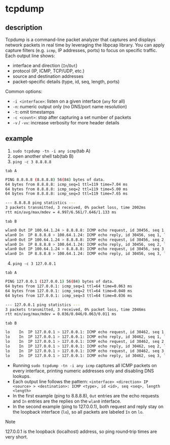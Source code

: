 # tcpdump

## description

Tcpdump is a command-line packet analyzer that captures and displays network packets in real time by leveraging the libpcap library. You can apply capture filters (e.g. `icmp`, IP addresses, ports) to focus on specific traffic. Each output line shows:
- interface and direction (`In`/`Out`)
- protocol (IP, ICMP, TCP/UDP, etc.)
- source and destination addresses
- packet-specific details (type, id, seq, length, ports)

Common options:
- `-i <interface>`: listen on a given interface (`any` for all)
- `-n`: numeric output only (no DNS/port name resolution)
- `-t`: omit timestamps
- `-c <count>`: stop after capturing a set number of packets
- `-v` / `-vv`: increase verbosity for more header details

## example
1. `sudo tcpdump -tn -i any icmp`(tab A)
2. open another shell tab(tab B)
3. `ping -c 3 8.8.8.8`

`tab A`
```bash
PING 8.8.8.8 (8.8.8.8) 56(84) bytes of data.
64 bytes from 8.8.8.8: icmp_seq=1 ttl=119 time=7.04 ms
64 bytes from 8.8.8.8: icmp_seq=2 ttl=119 time=5.00 ms
64 bytes from 8.8.8.8: icmp_seq=3 ttl=119 time=7.65 ms

--- 8.8.8.8 ping statistics ---
3 packets transmitted, 3 received, 0% packet loss, time 2002ms
rtt min/avg/max/mdev = 4.997/6.561/7.646/1.133 ms
```

`tab B`
```bash
wlan0 Out IP 100.64.1.24 > 8.8.8.8: ICMP echo request, id 30456, seq 1, length 64
wlan0 In  IP 8.8.8.8 > 100.64.1.24: ICMP echo reply, id 30456, seq 1, length 64
wlan0 Out IP 100.64.1.24 > 8.8.8.8: ICMP echo request, id 30456, seq 2, length 64
wlan0 In  IP 8.8.8.8 > 100.64.1.24: ICMP echo reply, id 30456, seq 2, length 64
wlan0 Out IP 100.64.1.24 > 8.8.8.8: ICMP echo request, id 30456, seq 3, length 64
wlan0 In  IP 8.8.8.8 > 100.64.1.24: ICMP echo reply, id 30456, seq 3, length 64
```

4. `ping -c 3 127.0.0.1`

`tab A`
```bash
PING 127.0.0.1 (127.0.0.1) 56(84) bytes of data.
64 bytes from 127.0.0.1: icmp_seq=1 ttl=64 time=0.063 ms
64 bytes from 127.0.0.1: icmp_seq=2 ttl=64 time=0.040 ms
64 bytes from 127.0.0.1: icmp_seq=3 ttl=64 time=0.036 ms

--- 127.0.0.1 ping statistics ---
3 packets transmitted, 3 received, 0% packet loss, time 2046ms
rtt min/avg/max/mdev = 0.036/0.046/0.063/0.011 ms
```

`tab B`
```bash
lo    In  IP 127.0.0.1 > 127.0.0.1: ICMP echo request, id 30462, seq 1, length 64
lo    In  IP 127.0.0.1 > 127.0.0.1: ICMP echo reply, id 30462, seq 1, length 64
lo    In  IP 127.0.0.1 > 127.0.0.1: ICMP echo request, id 30462, seq 2, length 64
lo    In  IP 127.0.0.1 > 127.0.0.1: ICMP echo reply, id 30462, seq 2, length 64
lo    In  IP 127.0.0.1 > 127.0.0.1: ICMP echo request, id 30462, seq 3, length 64
lo    In  IP 127.0.0.1 > 127.0.0.1: ICMP echo reply, id 30462, seq 3, length 64
```

- Running `sudo tcpdump -tn -i any icmp` captures all ICMP packets on every interface, printing numeric addresses only and disabling DNS lookups.
- Each output line follows the pattern:
  `<interface> <direction> IP <source> > <destination>: ICMP <type>, id <id>, seq <seq>, length <length>`
- In the first example (ping to 8.8.8.8), `Out` entries are the echo requests and `In` entries are the replies on the `wlan0` interface.
- In the second example (ping to 127.0.0.1), both request and reply stay on the loopback interface (`lo`), so all packets are labeled `In` on `lo`.

> [!NOTE]
> 127.0.0.1 is the loopback (localhost) address, so ping round‑trip times are very short.

